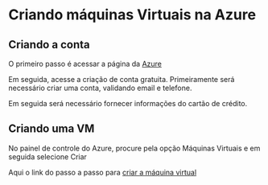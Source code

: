 # Criando máquinas Virtuais na Azure

## Criando a conta
O primeiro passo é acessar a página da [Azure](https://azure.microsoft.com/)

Em seguida, acesse a criação de conta gratuita. Primeiramente será necessário criar uma conta, validando email e telefone. 

Em seguida será necessário fornecer informações do cartão de crédito.

## Criando uma VM

No painel de controle do Azure, procure pela opção Máquinas Virtuais e em seguida selecione Criar

Aqui o link do passo a passo para [criar a máquina virtual](https://learn.microsoft.com/pt-br/azure/virtual-machines/windows/quick-create-portal) 
